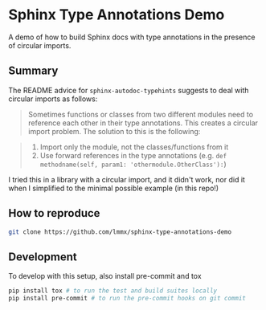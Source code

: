 # Sphinx Type Annotations Demo

A demo of how to build Sphinx docs with type annotations in the presence of circular imports.

## Summary

The README advice for `sphinx-autodoc-typehints` suggests to deal with circular imports as follows:

> Sometimes functions or classes from two different modules need to reference each other in their
> type annotations. This creates a circular import problem. The solution to this is the following:

> 1.  Import only the module, not the classes/functions from it
> 2.  Use forward references in the type annotations
>     (e.g. `def methodname(self, param1: 'othermodule.OtherClass'):`)

I tried this in a library with a circular import, and it didn't work, nor did it when I simplified
to the minimal possible example (in this repo!)

## How to reproduce

```sh
git clone https://github.com/lmmx/sphinx-type-annotations-demo

```

## Development

To develop with this setup, also install pre-commit and tox

```sh
pip install tox # to run the test and build suites locally
pip install pre-commit # to run the pre-commit hooks on git commit
```
